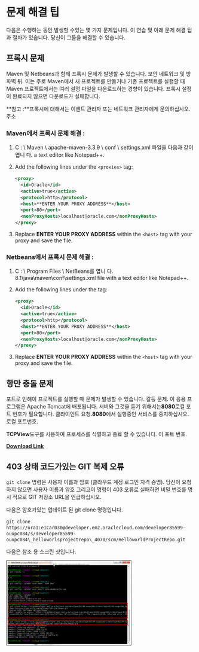 # 문제 해결 팁

다음은 수행하는 동안 발생할 수있는 몇 가지 문제입니다. 
이 연습 및 아래 문제 해결 팁과 절차가 있습니다. 
당신이 그들을 해결할 수 있습니다. 

## 프록시 문제

Maven 및 Netbeans과 함께 프록시 문제가 발생할 수 있습니다. 
보안 네트워크 및 방화벽 뒤. 이는 주로 
Maven에서 새 프로젝트를 만들거나 기존 프로젝트를 실행할 때 
Maven 프로젝트에서는 여러 설정 파일을 다운로드하는 경향이 있습니다. 
프록시 설정이 완료되지 않으면 다운로드가 실패합니다. 

**참고 :**프록시에 대해서는 이벤트 관리자 또는 네트워크 관리자에게 문의하십시오. 
주소 

### Maven에서 프록시 문제 해결 :

1. C : \\ Maven \\ apache-maven-3.3.9 \\ conf \\ settings.xml 파일을 다음과 같이 엽니 다. 
    a text editor like Notepad++.

2.  Add the following lines under the `<proxies>` tag:

    ```xml
    <proxy>
      <id>Oracle</id>
      <active>true</active>
      <protocol>http</protocol>
      <host>**ENTER YOUR PROXY ADDRESS**</host>
      <port>80</port>
      <nonProxyHosts>localhost|oracle.com</nonProxyHosts>
    </proxy>
    ```

3.  Replace **ENTER YOUR PROXY ADDRESS** within the `<host>` tag
    with your proxy and save the file.

### Netbeans에서 프록시 문제 해결 :

1. C : \\ Program Files \\ NetBeans를 엽니 다. 
    8.1\\java\\maven\\conf\\settings.xml file with a text editor
    like Notepad++.

2.  Add the following lines under the <proxies> tag:

    ```xml
    <proxy>
      <id>Oracle</id>
      <active>true</active>
      <protocol>http</protocol>
      <host>**ENTER YOUR PROXY ADDRESS**</host>
      <port>80</port>
      <nonProxyHosts>localhost|oracle.com</nonProxyHosts>
    </proxy>
    ```

1.  Replace **ENTER YOUR PROXY ADDRESS** within the `<host>` tag
    with your proxy and save the file.

## 항만 충돌 문제

포트로 인해이 프로젝트를 실행할 때 문제가 발생할 수 있습니다. 
갈등 문제. 이 응용 프로그램은 Apache Tomcat에 배포됩니다. 
서버와 그것을 듣기 위해서는**8080**로컬 포트 ​​번호가 필요합니다. 
클라이언트 요청.**8080**에서 실행중인 서비스를 중지하십시오. 
로컬 포트 ​​번호. 

**TCPView**도구를 사용하여 프로세스를 식별하고 종료 할 수 있습니다. 
이 포트 번호. 

[**Download Link**](https://technet.microsoft.com/en-us/sysinternals/bb897437) 

## 403 상태 코드가있는 GIT 복제 오류

`git clone` 명령은 사용자 이름과 
암호 (클라우드 계정 로그인 자격 증명). 당신이 요청하지 않으면 
사용자 이름과 암호 그리고이 명령이 403 오류로 실패하면 
비밀 번호를 명시 적으로 GIT 저장소 URL을 언급하십시오. 

다음은 암호가있는 업데이트 된 git clone 명령입니다. 

    git clone https://ora1:e1Car030@developer.em2.oraclecloud.com/developer85599-ouopc084/s/developer85599-ouopc084\_helloworlsprojectrepo\_4070/scm/HelloworldProjectRepo.git

다음은 참조 용 스크린 샷입니다. 

<img src="images/t/image1.png" width="335" height="228" />
